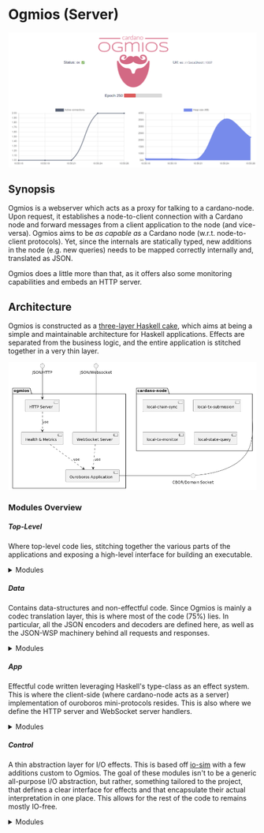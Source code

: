 # Ogmios (Server)

<img src="../docs/static/dashboard.gif" />

## Synopsis

Ogmios is a webserver which acts as a proxy for talking to a cardano-node. Upon request, it establishes a node-to-client 
connection with a Cardano node and forward messages from a client application to the node (and vice-versa). Ogmios aims to be
_as capable as_ a Cardano node (w.r.t. node-to-client protocols). Yet, since the internals are statically typed, new additions
in the node (e.g. new queries) needs to be mapped correctly internally and, translated as JSON.

Ogmios does a little more than that, as it offers also some monitoring capabilities and embeds an HTTP server. 

## Architecture

Ogmios is constructed as a [three-layer Haskell cake](https://www.parsonsmatt.org/2018/03/22/three_layer_haskell_cake.html), which 
aims at being a simple and maintainable architecture for Haskell applications. Effects are separated from the business logic, and the
entire application is stitched together in a very thin layer. 

<!-- RP11Rp8X48Rl_8g9X--6th-3qQg9RLHQsMOFnWEoKoNkWWMsgMdwtxk0crtJtc2UPuRXdJWlhA-haYZjqRu9YJ1uucmpol7WZ3oZ7u1my9ZpNyOoovuJ3AS-dZsmxMXkAg4qyDwGEIVa8kHP71l972jbt02-2C0kJ02EzWFjFgZX7khD5cb07-Oyjg0e_Gd-mHgzLTAbliLqbIq3PhKr1sEDW-dbKYefl38wEknrove56OV6YmyFX-DRvt-e7JRbd8TYfxRrPFtDOWn0wRZTldk8nhz3YB4HQFf1EEzEgYXGxorjDo3VX6pOV77h8IJbTAy6eHUb5BOGsb1j2Wn9Hvw2BOqK9PKdeJHrLorZ0giPxvZ_fAu-LCgvDg1LTeyhevKtziRM7NDUUAJlDTfhWlmbh3z1NTHL-GC0 -->
![Server Architecture Diagram](../docs/static/server-architecture-diagram.png)

### Modules Overview

##### Top-Level

Where top-level code lies, stitching together the various parts of the applications and exposing a high-level interface for building an executable.

<details>
  <summary>Modules</summary>

```tree
             ^  ─── Ogmios.hs
             |      ├── Options.hs
Application  |      ├── Prelude.hs
             v      └── Version.hs
```
</details>

##### Data

Contains data-structures and non-effectful code. Since Ogmios is mainly a codec translation layer, this is where most of the code (75%) lies. In particular, all the JSON encoders and decoders are defined here, as well as the JSON-WSP machinery behind all requests and responses.

<details>
  <summary>Modules</summary>

```tree
             ^  ─── Data
             |       ├── EraTranslation.hs
             |       ├── Health.hs
             |       ├── Json.hs
             |       ├── Json
             |       │   ├── Prelude.hs
             |       │   ├── Orphans.hs
             |       │   ├── Query.hs
             |       │   ├── Byron.hs
             |       │   ├── Shelley.hs
             |       │   ├── Allegra.hs
             |       │   ├── Mary.hs
             |       │   ├── Alonzo.hs
       Data  |       │   └── Babbage.hs
             |       ├── Metrics.hs
             |       ├── Protocol.hs
             |       └── Protocol
             |           ├── ChainSync.hs
             |           ├── StateQuery.hs
             |           ├── TxMonitor.hs
             v           └── TxSubmission.hs
```
</details>

##### App

Effectful code written leveraging Haskell's type-class as an effect system. This is where the client-side (where cardano-node acts as a server) implementation of ouroboros mini-protocols resides. This is also where we define the HTTP server and WebSocket server handlers. 

<details>
  <summary>Modules</summary>

```tree
             ^  ─── App
             |      ├── Health.hs
             |      ├── Metrics.hs
             |      ├── Configuration.hs
             |      ├── Protocol.hs
             |      ├── Protocol
             |      │   ├── ChainSync.hs
      Logic  |      │   ├── StateQuery.hs
             |      │   ├── TxMonitor.hs
             |      │   └── TxSubmission.hs
             |      ├── Server.hs
             |      └── Server
             |          ├── Http.hs
             |          └── WebSocket.hs
             v
```
</details>

##### Control

A thin abstraction layer for I/O effects. This is based off [io-sim](https://github.com/input-output-hk/io-sim) with a few additions custom to Ogmios. The goal of these modules isn't to be a generic all-purpose I/O abstraction, but rather, something tailored to the project, that defines a clear interface for effects and that encapsulate their actual interpretation in one place. This allows for the rest of the code to remains mostly IO-free.

<details>
  <summary>Modules</summary>

```tree
             ^  ─── Control
             |      ├── Exception.hs
             |      ├── MonadAsync.hs
             |      ├── MonadClock.hs
    Effects  |      ├── MonadLog.hs
             |      ├── MonadMetrics.hs
             |      ├── MonadOuroboros.hs
             |      ├── MonadSTM.hs
             v      └── MonadWebSocket.hs
```
</details>
